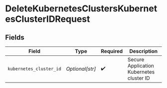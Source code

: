# DeleteKubernetesClustersKubernetesClusterIDRequest


## Fields

| Field                                    | Type                                     | Required                                 | Description                              |
| ---------------------------------------- | ---------------------------------------- | ---------------------------------------- | ---------------------------------------- |
| `kubernetes_cluster_id`                  | *Optional[str]*                          | :heavy_check_mark:                       | Secure Application Kubernetes cluster ID |